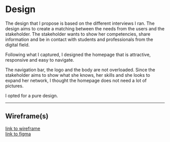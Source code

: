 # Design

The design that I propose is based on the different interviews I ran. The design
aims to create a matching between the needs from the users and the stakeholder.
The stakeholder wants to show her competencies, share information and be in
contact with students and professionals from the digital field.

Following what I captured, I designed the homepage that is attractive,
responsive and easy to navigate.

The navigation bar, the logo and the body are not overloaded. Since the
stakeholder aims to show what she knows, her skills and she looks to expand her
network, I thought the homepage does not need a lot of pictures.

I opted for a pure design.

<!-- give an overview of your project's design -->
<!-- describe the reasoning behind your group's design and wireframe -->
<!-- include other centralized decisions like fonts, palates, ... -->

---

## Wireframe(s)

<!-- provide a link to your wireframe documenting on Figma, or wherever it is -->

[link to wireframe](https://www.figma.com/file/USp9EFowgAqTaNs9bzdOQC/Wireframing-(Copy)?node-id=0%3A1)  
[link to figma](https://www.figma.com/file/9m8PxA1UltzM8kaz0qlDhR/Alina-home?node-id=0%3A1)
